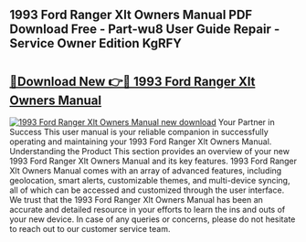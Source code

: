 ## 1993 Ford Ranger Xlt Owners Manual PDF Download Free - Part-wu8 User Guide Repair - Service Owner Edition KgRFY

# <h2><a href="http://bc42075.oget.top/?id=1993+Ford+Ranger+Xlt+Owners+Manual">🔗Download New 👉🔴 1993 Ford Ranger Xlt Owners Manual</a></h2>

[![1993 Ford Ranger Xlt Owners Manual new download](https://i.imgur.com/5g1atiW.png)](http://bc42075.oget.top/?id=1993+Ford+Ranger+Xlt+Owners+Manual)
Your Partner in Success This user manual is your reliable companion in successfully operating and maintaining your 1993 Ford Ranger Xlt Owners Manual. Understanding the Product This section provides an overview of your new 1993 Ford Ranger Xlt Owners Manual and its key features. 1993 Ford Ranger Xlt Owners Manual comes with an array of advanced features, including geolocation, smart alerts, customizable themes, and multi-device syncing, all of which can be accessed and customized through the user interface. We trust that the 1993 Ford Ranger Xlt Owners Manual has been an accurate and detailed resource in your efforts to learn the ins and outs of your new device. In case of any queries or concerns, please do not hesitate to reach out to our customer service team.
